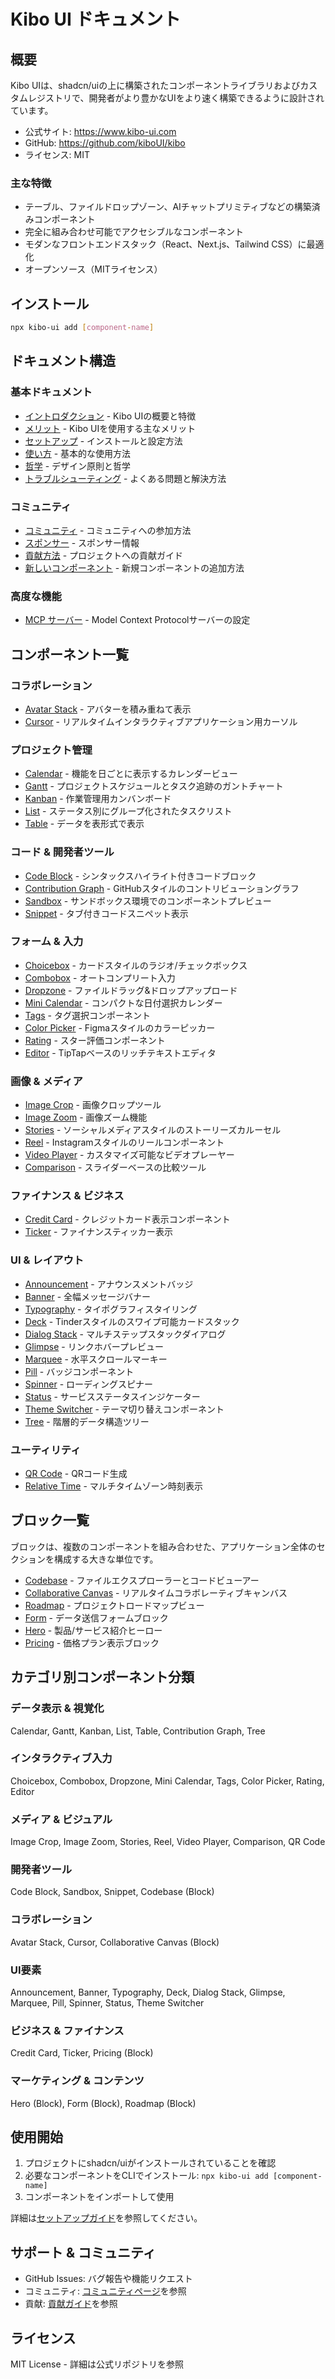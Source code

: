 # Kibo UI ドキュメント

## 概要

Kibo UIは、shadcn/uiの上に構築されたコンポーネントライブラリおよびカスタムレジストリで、開発者がより豊かなUIをより速く構築できるように設計されています。

- 公式サイト: https://www.kibo-ui.com
- GitHub: https://github.com/kiboUI/kibo
- ライセンス: MIT

### 主な特徴

- テーブル、ファイルドロップゾーン、AIチャットプリミティブなどの構築済みコンポーネント
- 完全に組み合わせ可能でアクセシブルなコンポーネント
- モダンなフロントエンドスタック（React、Next.js、Tailwind CSS）に最適化
- オープンソース（MITライセンス）

## インストール

```bash
npx kibo-ui add [component-name]
```

## ドキュメント構造

### 基本ドキュメント

- [イントロダクション](./kibo-ui/docs/docs.md) - Kibo UIの概要と特徴
- [メリット](./kibo-ui/docs/docs/benefits.md) - Kibo UIを使用する主なメリット
- [セットアップ](./kibo-ui/docs/docs/setup.md) - インストールと設定方法
- [使い方](./kibo-ui/docs/docs/usage.md) - 基本的な使用方法
- [哲学](./kibo-ui/docs/docs/philosophy.md) - デザイン原則と哲学
- [トラブルシューティング](./kibo-ui/docs/docs/troubleshooting.md) - よくある問題と解決方法

### コミュニティ

- [コミュニティ](./kibo-ui/docs/docs/community.md) - コミュニティへの参加方法
- [スポンサー](./kibo-ui/docs/docs/sponsors.md) - スポンサー情報
- [貢献方法](./kibo-ui/docs/docs/how-to-contribute.md) - プロジェクトへの貢献ガイド
- [新しいコンポーネント](./kibo-ui/docs/docs/new-components.md) - 新規コンポーネントの追加方法

### 高度な機能

- [MCP サーバー](./kibo-ui/docs/docs/mcp.md) - Model Context Protocolサーバーの設定

## コンポーネント一覧

### コラボレーション

- [Avatar Stack](./kibo-ui/docs/components/avatar-stack.md) - アバターを積み重ねて表示
- [Cursor](./kibo-ui/docs/components/cursor.md) - リアルタイムインタラクティブアプリケーション用カーソル

### プロジェクト管理

- [Calendar](./kibo-ui/docs/components/calendar.md) - 機能を日ごとに表示するカレンダービュー
- [Gantt](./kibo-ui/docs/components/gantt.md) - プロジェクトスケジュールとタスク追跡のガントチャート
- [Kanban](./kibo-ui/docs/components/kanban.md) - 作業管理用カンバンボード
- [List](./kibo-ui/docs/components/list.md) - ステータス別にグループ化されたタスクリスト
- [Table](./kibo-ui/docs/components/table.md) - データを表形式で表示

### コード & 開発者ツール

- [Code Block](./kibo-ui/docs/components/code-block.md) - シンタックスハイライト付きコードブロック
- [Contribution Graph](./kibo-ui/docs/components/contribution-graph.md) - GitHubスタイルのコントリビューショングラフ
- [Sandbox](./kibo-ui/docs/components/sandbox.md) - サンドボックス環境でのコンポーネントプレビュー
- [Snippet](./kibo-ui/docs/components/snippet.md) - タブ付きコードスニペット表示

### フォーム & 入力

- [Choicebox](./kibo-ui/docs/components/choicebox.md) - カードスタイルのラジオ/チェックボックス
- [Combobox](./kibo-ui/docs/components/combobox.md) - オートコンプリート入力
- [Dropzone](./kibo-ui/docs/components/dropzone.md) - ファイルドラッグ&ドロップアップロード
- [Mini Calendar](./kibo-ui/docs/components/mini-calendar.md) - コンパクトな日付選択カレンダー
- [Tags](./kibo-ui/docs/components/tags.md) - タグ選択コンポーネント
- [Color Picker](./kibo-ui/docs/components/color-picker.md) - Figmaスタイルのカラーピッカー
- [Rating](./kibo-ui/docs/components/rating.md) - スター評価コンポーネント
- [Editor](./kibo-ui/docs/components/editor.md) - TipTapベースのリッチテキストエディタ

### 画像 & メディア

- [Image Crop](./kibo-ui/docs/components/image-crop.md) - 画像クロップツール
- [Image Zoom](./kibo-ui/docs/components/image-zoom.md) - 画像ズーム機能
- [Stories](./kibo-ui/docs/components/stories.md) - ソーシャルメディアスタイルのストーリーズカルーセル
- [Reel](./kibo-ui/docs/components/reel.md) - Instagramスタイルのリールコンポーネント
- [Video Player](./kibo-ui/docs/components/video-player.md) - カスタマイズ可能なビデオプレーヤー
- [Comparison](./kibo-ui/docs/components/comparison.md) - スライダーベースの比較ツール

### ファイナンス & ビジネス

- [Credit Card](./kibo-ui/docs/components/credit-card.md) - クレジットカード表示コンポーネント
- [Ticker](./kibo-ui/docs/components/ticker.md) - ファイナンスティッカー表示

### UI & レイアウト

- [Announcement](./kibo-ui/docs/components/announcement.md) - アナウンスメントバッジ
- [Banner](./kibo-ui/docs/components/banner.md) - 全幅メッセージバナー
- [Typography](./kibo-ui/docs/components/typography.md) - タイポグラフィスタイリング
- [Deck](./kibo-ui/docs/components/deck.md) - Tinderスタイルのスワイプ可能カードスタック
- [Dialog Stack](./kibo-ui/docs/components/dialog-stack.md) - マルチステップスタックダイアログ
- [Glimpse](./kibo-ui/docs/components/glimpse.md) - リンクホバープレビュー
- [Marquee](./kibo-ui/docs/components/marquee.md) - 水平スクロールマーキー
- [Pill](./kibo-ui/docs/components/pill.md) - バッジコンポーネント
- [Spinner](./kibo-ui/docs/components/spinner.md) - ローディングスピナー
- [Status](./kibo-ui/docs/components/status.md) - サービスステータスインジケーター
- [Theme Switcher](./kibo-ui/docs/components/theme-switcher.md) - テーマ切り替えコンポーネント
- [Tree](./kibo-ui/docs/components/tree.md) - 階層的データ構造ツリー

### ユーティリティ

- [QR Code](./kibo-ui/docs/components/qr-code.md) - QRコード生成
- [Relative Time](./kibo-ui/docs/components/relative-time.md) - マルチタイムゾーン時刻表示

## ブロック一覧

ブロックは、複数のコンポーネントを組み合わせた、アプリケーション全体のセクションを構成する大きな単位です。

- [Codebase](./kibo-ui/docs/blocks/codebase.md) - ファイルエクスプローラーとコードビューアー
- [Collaborative Canvas](./kibo-ui/docs/blocks/collaborative-canvas.md) - リアルタイムコラボレーティブキャンバス
- [Roadmap](./kibo-ui/docs/blocks/roadmap.md) - プロジェクトロードマップビュー
- [Form](./kibo-ui/docs/blocks/form.md) - データ送信フォームブロック
- [Hero](./kibo-ui/docs/blocks/hero.md) - 製品/サービス紹介ヒーロー
- [Pricing](./kibo-ui/docs/blocks/pricing.md) - 価格プラン表示ブロック

## カテゴリ別コンポーネント分類

### データ表示 & 視覚化
Calendar, Gantt, Kanban, List, Table, Contribution Graph, Tree

### インタラクティブ入力
Choicebox, Combobox, Dropzone, Mini Calendar, Tags, Color Picker, Rating, Editor

### メディア & ビジュアル
Image Crop, Image Zoom, Stories, Reel, Video Player, Comparison, QR Code

### 開発者ツール
Code Block, Sandbox, Snippet, Codebase (Block)

### コラボレーション
Avatar Stack, Cursor, Collaborative Canvas (Block)

### UI要素
Announcement, Banner, Typography, Deck, Dialog Stack, Glimpse, Marquee, Pill, Spinner, Status, Theme Switcher

### ビジネス & ファイナンス
Credit Card, Ticker, Pricing (Block)

### マーケティング & コンテンツ
Hero (Block), Form (Block), Roadmap (Block)

## 使用開始

1. プロジェクトにshadcn/uiがインストールされていることを確認
2. 必要なコンポーネントをCLIでインストール: `npx kibo-ui add [component-name]`
3. コンポーネントをインポートして使用

詳細は[セットアップガイド](./kibo-ui/docs/docs/setup.md)を参照してください。

## サポート & コミュニティ

- GitHub Issues: バグ報告や機能リクエスト
- コミュニティ: [コミュニティページ](./kibo-ui/docs/docs/community.md)を参照
- 貢献: [貢献ガイド](./kibo-ui/docs/docs/how-to-contribute.md)を参照

## ライセンス

MIT License - 詳細は公式リポジトリを参照

